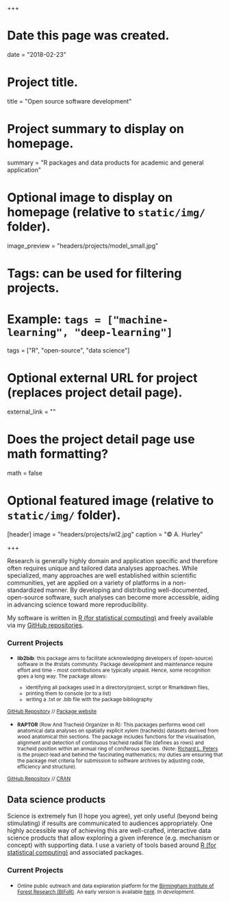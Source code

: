 +++
# Date this page was created.
date = "2018-02-23"

# Project title.
title = "Open source software development"

# Project summary to display on homepage.
summary = "R packages and data products for academic and general application"

# Optional image to display on homepage (relative to `static/img/` folder).
image_preview = "headers/projects/model_small.jpg"

# Tags: can be used for filtering projects.
# Example: `tags = ["machine-learning", "deep-learning"]`
tags = ["R", "open-source", "data science"]

# Optional external URL for project (replaces project detail page).
external_link = ""

# Does the project detail page use math formatting?
math = false

# Optional featured image (relative to `static/img/` folder).
[header]
image = "headers/projects/wl2.jpg"
caption = "&copy; A. Hurley"

+++


Research is generally highly domain and application specific and therefore often requires unique and tailored data analyses approaches. While specialized, many approaches are well established within scientific communities, yet are applied on a variety of platforms in a non-standardized manner. By developing and distributing well-documented, open-source software, such analyses can become more accessible, aiding in advancing science toward more reproducibility.

My software is written in [R (for statistical computing)](https://www.r-project.org/) and freely available via my [GitHub repositories](https://github.com/the-Hull).

### Current Projects

- <small> **lib2bib**: this package aims to facilitate acknowledging developers of (open-source) software in the #rstats community. Package development and maintenance require effort and time - most contributions are typically unpaid. Hence, some recognition goes a long way. The package allows:  
  + identifying all packages used in a directory/project, script or Rmarkdown files,
  + printing them to console (or to a list)
  + writing a .txt or .bib file with the package bibliography 

[GitHub Repository](https://github.com/the-Hull/lib2bib) // [Package website](https://the-hull.github.io/lib2bib/index.html)

</small>

- <small> **RAPTOR** (Row And Tracheid Organizer in R): This packages performs wood cell anatomical data analyses on spatially explicit xylem (tracheids) datasets derived from wood anatomical thin sections. The package includes functions for the visualisation, alignment and detection of continuous tracheid radial file (defines as rows) and tracheid position within an annual ring of coniferous species. (Note: [Richard L. Peters](http://www.wsl.ch/info/mitarbeitende/peters/index_EN) is the project-lead and behind the fascinating mathematics; my duties are ensuring that the package met criteria for submission to software archives by adjusting code, efficiency and structure).  

[GitHub Repository](https://github.com/the-Hull/raptor/) // [CRAN](https://cran.r-project.org/web/packages/RAPTOR/index.html)</small>


## Data science products <a name = "data-science"></a>

Science is extremely fun (I hope you agree), yet only useful (beyond being stimulating) if results are communicated to audiences appropriately. One highly accessible way of achieving this are well-crafted, interactive data science products that allow exploring a given inference (e.g. mechanism or concept) with supporting data. I use a variety of tools based around [R (for statistical computing)](https://www.r-project.org/) and associated packages.

### Current Projects

- <small> Online public outreach and data exploration platform for the [Birmingham Institute of Forest Research (BIFoR)](http://www.birmingham.ac.uk/research/activity/bifor/index.aspx). An early version is available [here](https://aglhurley.shinyapps.io/bifor).  *In development*. </small>
